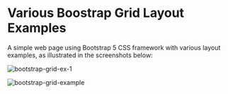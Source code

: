 # Various Boostrap Grid Layout Examples
A simple web page using Bootstrap 5 CSS framework with various layout examples, as illustrated in the screenshots below:

![bootstrap-grid-ex-1](/Users/tariq/Documents/Coder-Foundry/Complete-Dot-Net-Coding-Bootcamp/Bootstrap/Bootstrap-Grid-Exercises/img/bootstrap-grid-ex-1.png)

![bootstrap-grid-example](/Users/tariq/Documents/Coder-Foundry/Complete-Dot-Net-Coding-Bootcamp/Bootstrap/Bootstrap-Grid-Exercises/img/bootstrap-grid-example.png)

